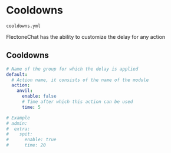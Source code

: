 # Cooldowns
`cooldowns.yml`

FlectoneChat has the ability to customize the delay for any action

## Cooldowns

```yaml
# Name of the group for which the delay is applied
default: 
  # Action name, it consists of the name of the module
  action:
    anvil:
      enable: false
      # Time after which this action can be used
      time: 5

# Example
# admin:
#  extra:
#    spit:
#      enable: true
#      time: 20
```